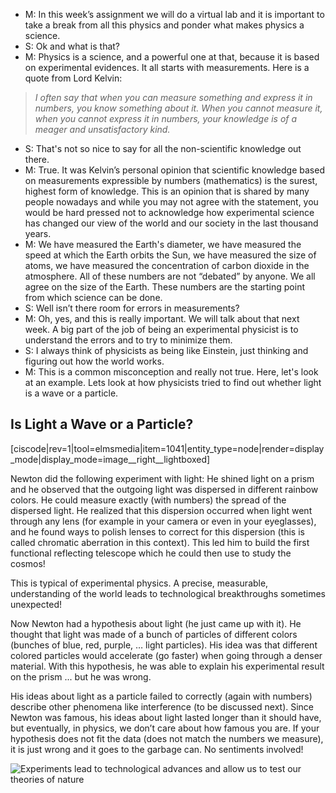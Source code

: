 - M: In this week’s assignment we will do a virtual lab and it is important to take a break from all this physics and ponder what makes physics a science.
- S: Ok and what is that?
- M: Physics is a science, and a powerful one at that, because it is based on experimental evidences. It all starts with measurements. Here is a quote from Lord Kelvin:

> _I often say that when you can measure something and express it in numbers, you know something about it. When you cannot measure it, when you cannot express it in numbers, your knowledge is of a meager and unsatisfactory kind._

- S: That's not so nice to say for all the non-scientific knowledge out there.
- M: True. It was Kelvin’s personal opinion that scientific knowledge based on measurements expressible by numbers (mathematics) is the surest, highest form of knowledge. This is an opinion that is shared by many people nowadays and while you may not agree with the statement, you would be hard pressed not to acknowledge how experimental science has changed our view of the world and our society in the last thousand years.
- M: We have measured the Earth's diameter, we have measured the speed at which the Earth orbits the Sun, we have measured the size of atoms, we have measured the concentration of carbon dioxide in the atmosphere. All of these numbers are not “debated” by anyone. We all agree on the size of the Earth. These numbers are the starting point from which science can be done.
- S: Well isn’t there room for errors in measurements?
- M: Oh, yes, and this is really important. We will talk about that next week. A big part of the job of being an experimental physicist is to understand the errors and to try to minimize them.
- S: I always think of physicists as being like Einstein, just thinking and figuring out how the world works.
- M: This is a common misconception and really not true. Here, let's look at an example. Lets look at how physicists tried to find out whether light is a wave or a particle.

Is Light a Wave or a Particle? 
-------------------------------

[ciscode|rev=1|tool=elmsmedia|item=1041|entity_type=node|render=display_mode|display_mode=image__right__lightboxed]

Newton did the following experiment with light: He shined light on a prism and he observed that the outgoing light was dispersed in different rainbow colors. He could measure exactly (with numbers) the spread of the dispersed light. He realized that this dispersion occurred when light went through any lens (for example in your camera or even in your eyeglasses), and he found ways to polish lenses to correct for this dispersion (this is called chromatic aberration in this context). This led him to build the first functional reflecting telescope which he could then use to study the cosmos!   
  
This is typical of experimental physics. A precise, measurable, understanding of the world leads to technological breakthroughs sometimes unexpected!   
  
Now Newton had a hypothesis about light (he just came up with it). He thought that light was made of a bunch of particles of different colors (bunches of blue, red, purple, … light particles). His idea was that different colored particles would accelerate (go faster) when going through a denser material. With this hypothesis, he was able to explain his experimental result on the prism ... but he was wrong.   
  
His ideas about light as a particle failed to correctly (again with numbers) describe other phenomena like interference (to be discussed next). Since Newton was famous, his ideas about light lasted longer than it should have, but eventually, in physics, we don’t care about how famous you are. If your hypothesis does not fit the data (does not match the numbers we measure), it is just wrong and it goes to the garbage can. No sentiments involved!

![Experiments lead to technological advances and allow us to test our theories of nature ](https://online.science.psu.edu/sites/default/files/phys010/W3waves/experimental.png)